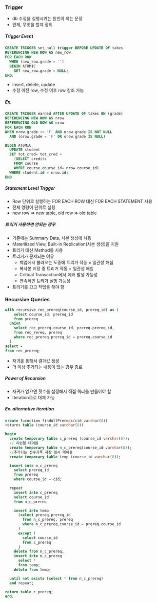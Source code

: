 ### Trigger

- db 수정을 실행시키는 원인이 되는 문장
- 언제, 무엇을 할지 정의

##### Trigger Event

```SQL
CREATE TRIGGER set_null trigger BEFORE UPDATE OF takes
REFERENCING NEW ROW AS new_row
FOR EACH ROW
  WHEN (new_row.grade = '')
  BEGIN ATOMIC
    SET new_row.grade = NULL;
END;
```

- insert, delete, update
- 수정 이전 row, 수정 이후 row 참조 가능

##### Ex.

```sql
CREATE TRIGGER earned AFTER UPDATE OF takes ON (grade)
REFERENCING NEW ROW AS nrow
REFERENCING OLD ROW AS orow
FOR EACH ROW
WHEN nrow.grade <> 'F' AND nrow.grade IS NOT NULL
  AND (orow.grade = 'F' OR orow.grade IS NULL)

BEGIN ATOMIC
  UPDATE student
  SET tot_cred= tot_cred +
    (SELECT credits
    FROM course
    WHERE course.course_id= nrow.course_id)
  WHERE student.id = nrow.id;
END
```

##### Statement Level Trigger

- Row 단위로 실행하는 FOR EACH ROW 대신 FOR EACH STATEMENT 사용
- 전체 명령어 단위로 실행
- new row => new table, old row => old table

##### 트리거 사용하면 안되는 경우

- 기존에는 Summary Data, 사본 생성에 사용
- Materilized View, Built-In Replication(사본 생성)을 지원
- 트리거 대신 Method를 사용
- 트리거가 문제되는 이유
  - 백업에서 불러오는 도중에 트리거 작동 = 일관성 해침
  - 복사본 저장 중 트리거 작동 = 일관성 해침
  - Critical Transaction에서 에러 발생 가능성
  - 연속적인 트리거 실행 가능성
- 트리거를 끄고 작업을 해야 함

### Recursive Queries

```sql
with recursive rec_prereq(course_id, prereq_id) as (
    select course_id, prereq_id
    from prereq
  union
    select rec_prereq.course_id, prereq.prereq_id,
    from rec_rereq, prereq
    where rec_prereq.prereq_id = prereq.course_id
  )
select ∗
from rec_prereq;
```

- 재귀를 통해서 결과값 생성
- 더 이상 추가되는 내용이 없는 경우 종료

##### Power of Recursion

- 재귀가 없으면 횟수를 설정해서 직접 쿼리를 만들어야 함
- Iteration으로 대체 가능

##### Ex. alternative iteration

```sql
create fucnction findAllPrereqs(cid varchar(8))
returns table (course_id varchar(8))

begin
  create temporary table c_prereq (course_id varchar(8));
  // 리턴될 테이블
  create temporary table n_c_prereq(course_id varchar(8));
  //추가되는 선수과목 저장 임시 테이블
  create temporary table temp (course_id varchar(8));

  insert into n_c_prereq
    select prereq_id
    from prereq
    where course_id = cid;

  repeat
    insert into c_prereq
    select course_id
    from n_c_prereq

    insert into temp
      (select prereq.prereq_id
        from n_c_prereq, prereq
        where n_c_prereq.course_id = prereq.course_id
      )
      except (
        select course_id
        from c_prereq
      )
    delete from n_c_prereq;
    insert into n_c_prereq
      select *
      from temp;
    delete from temp;

  until not exists (select * from n_c_prereq)
  end repeat;

return table c_prereq;
end;
```
